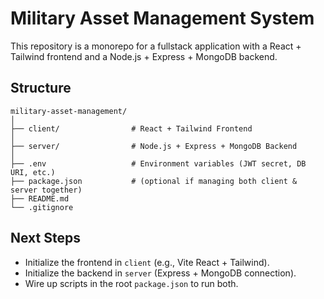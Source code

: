 # Military Asset Management System

This repository is a monorepo for a fullstack application with a React + Tailwind frontend and a Node.js + Express + MongoDB backend.

## Structure

```
military-asset-management/
│
├── client/                # React + Tailwind Frontend
│
├── server/                # Node.js + Express + MongoDB Backend
│
├── .env                   # Environment variables (JWT secret, DB URI, etc.)
├── package.json           # (optional if managing both client & server together)
├── README.md
└── .gitignore
```

## Next Steps

- Initialize the frontend in `client` (e.g., Vite React + Tailwind).
- Initialize the backend in `server` (Express + MongoDB connection).
- Wire up scripts in the root `package.json` to run both.